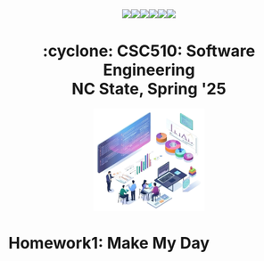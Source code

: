 <p><a name=top> </a>&nbsp;</p>
<p align=center>
    <a 
    href="/README.md#top"><img 
    src="https://img.shields.io/badge/Home-%23ff5733?style=for-the-badge&logo=home&logoColor=white"></a><a 
    href="/docs/syllabus.md#top"><img 
    src="https://img.shields.io/badge/Syllabus-%230055ff?style=for-the-badge&logo=openai&logoColor=white"></a><a 
    href="groups"><img 
    src="https://img.shields.io/badge/Groups-%23ffd700?style=for-the-badge&logo=users&logoColor=white"></a><a 
    href="https://moodle-courses2425.wolfware.ncsu.edu/course/view.php?id=7150"><img 
    src="https://img.shields.io/badge/Moodle-%23dc143c?style=for-the-badge&logo=moodle&logoColor=white"></a><a 
    href="https://discord.gg/DkaZw4zM"><img 
    src="https://img.shields.io/badge/Discord-%23008080?style=for-the-badge&logo=discord&logoColor=white"></a><a 
    href="/LICENSE.md"><img 
    src="https://img.shields.io/badge/(c)%20Tim%20Menzies,%202025-%234b4b4b?style=for-the-badge&logoColor=white"></a>
</p>
<h1 align="center">:cyclone:&nbsp;CSC510: Software Engineering<br>NC&nbsp;State, Spring&nbsp;'25</h1>
<center><img align=center width=200 src="/img/banner2.png"></center>
      



# Homework1: Make My Day


